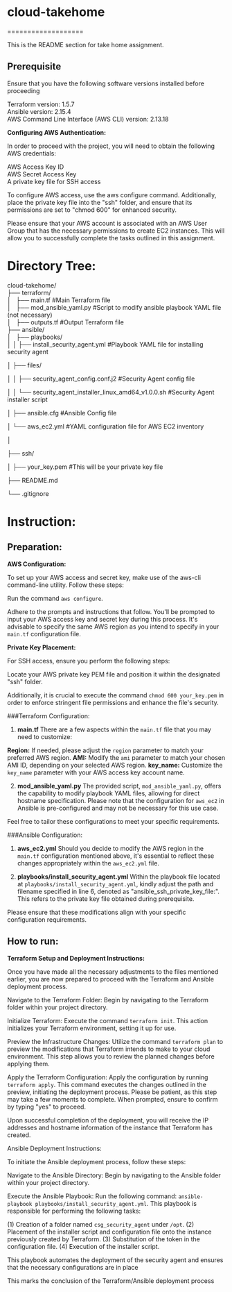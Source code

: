 # cloud-takehome
===================

This is the README section for take home assignment.

## Prerequisite

Ensure that you have the following software versions installed before proceeding

Terraform version: 1.5.7  
Ansible version: 2.15.4  
AWS Command Line Interface (AWS CLI) version: 2.13.18  

**Configuring AWS Authentication:**

In order to proceed with the project, you will need to obtain the following AWS credentials:

AWS Access Key ID  
AWS Secret Access Key  
A private key file for SSH access  

To configure AWS access, use the aws configure command. Additionally, place the private key file into the "ssh" folder, and ensure that its permissions are set to "chmod 600" for enhanced security.

Please ensure that your AWS account is associated with an AWS User Group that has the necessary permissions to create EC2 instances. This will allow you to successfully complete the tasks outlined in this assignment.

# Directory Tree:

cloud-takehome/  
├── terraform/  
│&nbsp;&nbsp;&nbsp;├── main.tf #Main Terraform file  
│&nbsp;&nbsp;&nbsp;├── mod_ansible_yaml.py #Script to modify ansible playbook YAML file (not necessary)  
│&nbsp;&nbsp;&nbsp;├── outputs.tf #Output Terraform file  
├── ansible/  
│&nbsp;&nbsp;&nbsp;├── playbooks/  
│   │   ├── install_security_agent.yml #Playbook YAML file for installing security agent

│   ├── files/

│   │   ├── security_agent_config.conf.j2 #Security Agent config file

│   │   └── security_agent_installer_linux_amd64_v1.0.0.sh #Security Agent installer script

│   ├── ansible.cfg #Ansible Config file

│   └── aws_ec2.yml #YAML configuration file for AWS EC2 inventory

│

├── ssh/

│   ├── your_key.pem #This will be your private key file

├── README.md

└── .gitignore


# Instruction:
## Preparation: 
**AWS Configuration:**

To set up your AWS access and secret key, make use of the aws-cli command-line utility. Follow these steps:

Run the command `aws configure`.

Adhere to the prompts and instructions that follow. You'll be prompted to input your AWS access key and secret key during this process. It's advisable to specify the same AWS region as you intend to specify in your `main.tf` configuration file.

**Private Key Placement:**

For SSH access, ensure you perform the following steps:

Locate your AWS private key PEM file and position it within the designated "ssh" folder.

Additionally, it is crucial to execute the command `chmod 600 your_key.pem` in order to enforce stringent file permissions and enhance the file's security.


###Terraform Configuration:

1. **main.tf**
There are a few aspects within the `main.tf` file that you may need to customize:

**Region:** If needed, please adjust the `region` parameter to match your preferred AWS region.
**AMI:** Modify the `ami` parameter to match your chosen AMI ID, depending on your selected AWS region.
**key_name:** Customize the `key_name` parameter with your AWS access key account name.

2. **mod_ansible_yaml.py**
The provided script, `mod_ansible_yaml.py`, offers the capability to modify playbook YAML files, allowing for direct hostname specification. Please note that the configuration for `aws_ec2` in Ansible is pre-configured and may not be necessary for this use case.

Feel free to tailor these configurations to meet your specific requirements.

###Ansible Configuration:

1. **aws_ec2.yml**
Should you decide to modify the AWS region in the `main.tf` configuration mentioned above, it's essential to reflect these changes appropriately within the `aws_ec2.yml` file.

2. **playbooks/install_security_agent.yml**
Within the playbook file located at `playbooks/install_security_agent.yml`, kindly adjust the path and filename specified in line 6, denoted as "ansible_ssh_private_key_file:". This refers to the private key file obtained during prerequisite.

Please ensure that these modifications align with your specific configuration requirements.

## How to run:
**Terraform Setup and Deployment Instructions:**

Once you have made all the necessary adjustments to the files mentioned earlier, you are now prepared to proceed with the Terraform and Ansible deployment process.

Navigate to the Terraform Folder:
Begin by navigating to the Terraform folder within your project directory.

Initialize Terraform:
Execute the command `terraform init`. This action initializes your Terraform environment, setting it up for use.

Preview the Infrastructure Changes:
Utilize the command `terraform plan` to preview the modifications that Terraform intends to make to your cloud environment. This step allows you to review the planned changes before applying them.

Apply the Terraform Configuration:
Apply the configuration by running `terraform apply`. This command executes the changes outlined in the preview, initiating the deployment process. Please be patient, as this step may take a few moments to complete. When prompted, ensure to confirm by typing "yes" to proceed.

Upon successful completion of the deployment, you will receive the IP addresses and hostname information of the instance that Terraform has created.

Ansible Deployment Instructions:

To initiate the Ansible deployment process, follow these steps:

Navigate to the Ansible Directory:
Begin by navigating to the Ansible folder within your project directory.

Execute the Ansible Playbook:
Run the following command: `ansible-playbook playbooks/install_security_agent.yml`. This playbook is responsible for performing the following tasks:

(1) Creation of a folder named `csg_security_agent` under `/opt`.
(2) Placement of the installer script and configuration file onto the instance previously created by Terraform.
(3) Substitution of the token in the configuration file.
(4) Execution of the installer script.

This playbook automates the deployment of the security agent and ensures that the necessary configurations are in place

This marks the conclusion of the Terraform/Ansible deployment process


